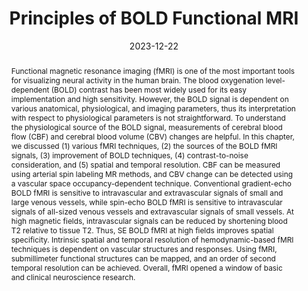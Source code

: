 ---
title: "Principles of BOLD Functional MRI"

date: 2023-12-22
authors_string: Seong-Gi Kim, Peter Bandettini
authors:
   - Seong-Gi Kim
   - Peter Bandettini
author_ids:
   - peter_bandettini
journal: ''
volume: 
issue: 
pages: 461-472
book_title: 'Functional Neuroradiology'
publisher: 'Springer International Publishing'
isbn: 9783030000000
abstract: 'Functional magnetic resonance imaging (fMRI) is one of the most important tools for visualizing neural activity in the human brain. The blood oxygenation level-dependent (BOLD) contrast has been most widely used for its easy implementation and high sensitivity. However, the BOLD signal is dependent on various anatomical, physiological, and imaging parameters, thus its interpretation with respect to physiological parameters is not straightforward. To understand the physiological source of the BOLD signal, measurements of cerebral blood flow (CBF) and cerebral blood volume (CBV) changes are helpful. In this chapter, we discussed (1) various fMRI techniques, (2) the sources of the BOLD fMRI signals, (3) improvement of BOLD techniques, (4) contrast-to-noise consideration, and (5) spatial and temporal resolution. CBF can be measured using arterial spin labeling MR methods, and CBV change can be detected using a vascular space occupancy-dependent technique. Conventional gradient-echo BOLD fMRI is sensitive to intravascular and extravascular signals of small and large venous vessels, while spin-echo BOLD fMRI is sensitive to intravascular signals of all-sized venous vessels and extravascular signals of small vessels. At high magnetic fields, intravascular signals can be reduced by shortening blood T2 relative to tissue T2. Thus, SE BOLD fMRI at high fields improves spatial specificity. Intrinsic spatial and temporal resolution of hemodynamic-based fMRI techniques is dependent on vascular structures and responses. Using fMRI, submillimeter functional structures can be mapped, and an order of second temporal resolution can be achieved. Overall, fMRI opened a window of basic and clinical neuroscience research.'
project_id: education
paper_url: 
doi: 10.1007/978-3-031-10909-6_19
data_loc: ''
code_loc: ''
file: '/assets/publications/'
file_name: ''
type: book_chapter
layout: publication 
---